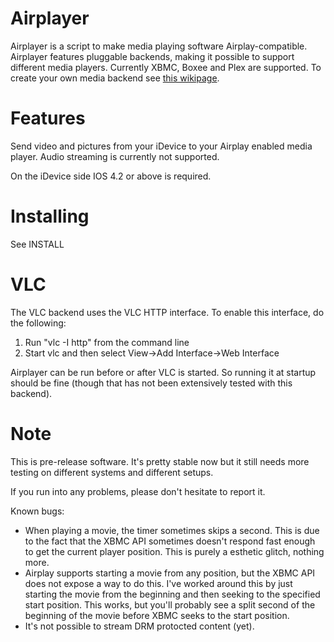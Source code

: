 Airplayer
============
Airplayer is a script to make media playing software Airplay-compatible.
Airplayer features pluggable backends, making it possible to support different
media players. Currently XBMC, Boxee and Plex are supported.
To create your own media backend
see [this wikipage](https://github.com/PascalW/XBMC-Airplayer/wiki/Media-backends).

Features
========
Send video and pictures from your iDevice to your Airplay enabled media player. Audio
streaming is currently not supported.

On the iDevice side IOS 4.2 or above is required.

Installing
==========

See INSTALL
    

VLC
===
The VLC backend uses the VLC HTTP interface. To enable this interface, do the following:

1) Run "vlc -I http" from the command line
2) Start vlc and then select View->Add Interface->Web Interface

Airplayer can be run before or after VLC is started. So running it at startup should be
fine (though that has not been extensively tested with this backend).

Note
=========
This is pre-release software. It's pretty stable now but it still needs more testing
on different systems and different setups.

If you run into any problems, please don't hesitate to report it.

Known bugs:

* When playing a movie, the timer sometimes skips a second. This is due to the fact that the
XBMC API sometimes doesn't respond fast enough to get the current player position.
This is purely a esthetic glitch, nothing more.
* Airplay supports starting a movie from any position, but the XBMC API does not expose a way
to do this. I've worked around this by just starting the movie from the beginning and then seeking
to the specified start position. This works, but you'll probably see a split second of the beginning
of the movie before XBMC seeks to the start position.
* It's not possible to stream DRM protocted content (yet).
